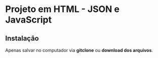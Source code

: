# Projeto em HTML - JSON e JavaScript

## Instalação

Apenas salvar no computador via **gitclone** ou **download dos arquivos**.

